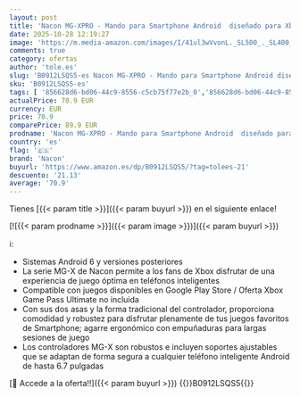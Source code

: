 ```yaml
---
layout: post
title: 'Nacon MG-XPRO - Mando para Smartphone Android  diseñado para Xbox Game Pass Ultimate y juegos para Android '
date: 2025-10-28 12:19:27
image: 'https://m.media-amazon.com/images/I/41ul3wVvonL._SL500_._SL400_.jpg'
comments: true
category: ofertas
author: 'tole.es'
slug: 'B0912LSQS5-es Nacon MG-XPRO - Mando para Smartphone Android diseñado...'
sku: 'B0912LSQS5-es'
tags: [ '856628d6-bd06-44c9-8556-c5cb75f77e2b_0','856628d6-bd06-44c9-8556-c5cb75f77e2b_3701','Accesorios','Accesorios para Xbox','Arborist Merchandising Root','Electrónica','Self Service','Sistemas heredados','Sistemas heredados de Xbox','Special Features Stores','Videojuegos','Xbox: Juegos, consolas y accesorios','android','nacon','🇪🇸', ]
actualPrice: 70.9 EUR
currency: EUR
price: 70.9
comparePrice: 89.9 EUR
prodname: 'Nacon MG-XPRO - Mando para Smartphone Android  diseñado para Xbox Game Pass Ultimate y juegos para Android '
country: 'es'
flag: '🇪🇸'
brand: 'Nacon'
buyurl: 'https://www.amazon.es/dp/B0912LSQS5/?tag=tolees-21'
descuento: '21.13'
average: '70.9'
---
```


Tienes [{{< param title >}}]({{< param buyurl >}}) en el siguiente enlace!

[![{{< param prodname >}}]({{< param image >}})]({{< param buyurl >}})

ℹ️:

- Sistemas Android 6 y versiones posteriores
- La serie MG-X de Nacon permite a los fans de Xbox disfrutar de una experiencia de juego óptima en teléfonos inteligentes
- Compatible con juegos disponibles en Google Play Store / Oferta Xbox Game Pass Ultimate no incluida
- Con sus dos asas y la forma tradicional del controlador, proporciona comodidad y robustez para disfrutar plenamente de tus juegos favoritos de Smartphone; agarre ergonómico con empuñaduras para largas sesiones de juego
- Los controladores MG-X son robustos e incluyen soportes ajustables que se adaptan de forma segura a cualquier teléfono inteligente Android de hasta 6.7 pulgadas

[🛒 Accede a la oferta!!]({{< param buyurl >}})
{{<world>}}B0912LSQS5{{</world>}}
